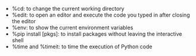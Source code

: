 * %cd: to change the current working directory
* %edit: to open an editor and execute the code you typed in after closing the editor
* %env: to show the current environment variables
* %pip install [pkgs]: to install packages without leaving the interactive shell
* %time and %timeit: to time the execution of Python code
